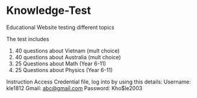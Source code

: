 # Knowledge-Test
Educational Website testing different topics

The test includes
1. 40 questions about Vietnam (mult choice)
2. 40 questions about Australia (mult choice)
3. 25 Questions about Math (Year 6-11)
4. 25 Questions about Physics (Year 6-11)

Instruction
Access Credential file, log into by using this details:
Username: kle1812
Gmail: abc@gmail.com
Password: Kho$le2003

